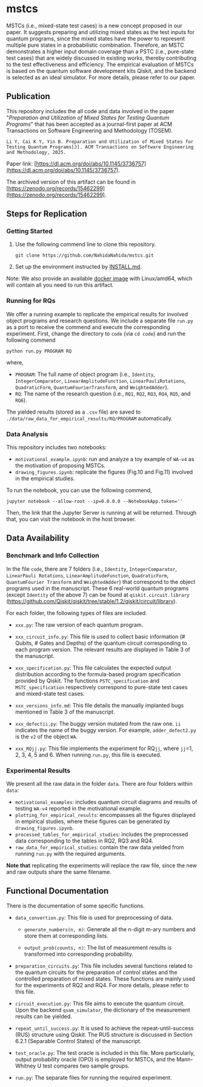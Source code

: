 # mstcs 
MSTCs (i.e., mixed-state test cases) is a new concept proposed in our paper. It suggests preparing and utilizing mixed states as the test inputs for quantum programs, since the mixed states have the power to represent multiple pure states in a probabilistic combination. Therefore, an MSTC demonstrates a higher input domain coverage than a PSTC (i.e., pure-state test cases) that are widely discussed in existing works, thereby contributing to the test effectiveness and efficiency. The empirical evaluation of MSTCs is based on the quantum software development kits Qiskit, and the backend is selected as an ideal simulator. For more details, please refer to our paper.

## Publication

This repository includes the all code and data involved in the paper "*Preparation and Utilization of Mixed States for Testing Quantum Programs*" that has been accepted as a journal-first paper at ACM Transactions on Software Engineering and Methodology (TOSEM). 

```
Li Y, Cai K Y, Yin B. Preparation and Utilization of Mixed States for Testing Quantum Programs[J]. ACM Transactions on Software Engineering and Methodology, 2025. 
```

Paper link: [https://dl.acm.org/doi/abs/10.1145/3736757](https://dl.acm.org/doi/abs/10.1145/3736757).

The archived version of this artifact can be found in [https://zenodo.org/records/15462299](https://zenodo.org/records/15462299).

## Steps for Replication

### Getting Started

1. Use the following commend line to clone this repository.

   ```
   git clone https://github.com/NahidaNahida/mstcs.git
   ```

2. Set up the environment instructed by [INSTALL.md](https://github.com/NahidaNahida/mstcs/blob/main/INSTALL.md).

Note: We also provide an available [docker image](https://github.com/NahidaNahida/mstcs/pkgs/container/mstcs-container) with Linux/amd64, which will contain all you need to run this artifact.

### Running for RQs

We offer a running example to replicate the empirical results for involved object programs and research questions. We include a separate file `run.py` as a port  to receive the commend and execute the corresponding experiment. First, change the directory to `code` (via `cd code`) and run the following commend

```
python run.py PROGRAM RQ
```

where, 

+ `PROGRAM`:  The full name of object program (i.e., `Identity`, `IntegerComparator`, `LinearAmplitudeFunction`, `LinearPauliRotations`, `QuadraticForm`, `QuantumFourierTransform`, and `WeightedAdder`).
+ `RQ`: The name of the research question (i.e., `RQ1`, `RQ2`, `RQ3`, `RQ4`, `RQ5`, and `RQ6`).

The yielded results (stored as a `.csv` file) are saved to `./data/raw_data_for_empirical_results/RQ/PROGRAM` automatically.

### Data Analysis

This repository includes two notebooks:

+ `motivational_example.ipynb`: run and analyze a toy example of `WA-v4` as the motivation of proposing MSTCs.
+ `drawing_figures.ipynb`: replicate the figures (Fig.10 and Fig.11) involved in the empirical studies.  

To run the notebook, you can use the following commend,

```
jupyter notebook --allow-root --ip=0.0.0.0 --NotebookApp.token=''
```

Then, the link that the Jupyter Server is running at will be returned. Through that, you can visit the notebook in the host browser.

## Data Availability

### Benchmark and Info Collection

In the file `code`, there are 7 folders (i.e., `Identity`, `IntegerComparator`, `LinearPauli Rotations`, `LinearAmplitudeFunction`, `QuadraticForm`, `QuantumFourier Transform` and `WeightedAdder`) that correspond to the object programs used in the manuscript. These 6 real-world quantum programs (except `Identity` of the above 7) can be found at `qiskit.circuit.library` (https://github.com/Qiskit/qiskit/tree/stable/1.2/qiskit/circuit/library).

For each folder, the following types of files are included.

+ `xxx.py`: The raw version of each quantum program.

+ `xxx_circuit_info.py`: This file is used to collect basic information (# Qubits, # Gates and Depths) of the quantum circuit corresponding to each program version. The relevant results are displayed in Table 3 of the manuscript.

+ `xxx_specification.py`: This file calculates the expected output distribution according to the formula-based program specification provided by Qiskit. The functions `PSTC_specification` and `MSTC_specification` respectively correspond to pure-state test cases  and mixed-state test cases.

+ `xxx_versions_info.md`: This file details the manually implanted bugs mentioned in Table 3 of the manuscript.

+ `xxx_defectii.py`: The buggy version mutated from the raw one. `ii` indicates the name of the buggy version. For example, `adder_defect2.py` is the `v2` of the object `WA`.

+ `xxx_RQjj.py`: This file implements the experiment for RQ`jj`, where `jj`=1, 2, 3, 4, 5 and 6. When running `run.py`, this file is executed. 

### Experimental Results

We present all the raw data in the folder `data`. There are four folders within `data`:

+ `motivational_examples`: includes quantum circuit diagrams and results of testing `WA-v4` reported in the motivational example.
+ `plotting_for_empirical_results`: encompasses all the figures displayed in empirical studies, where these figures can be generated by  `drawing_figures.ipynb`.
+ `processed_tables_for_empirical_studies`: includes the preprocessed data corresponding to the tables in RQ2, RQ3 and RQ4.
+ `raw_data_for_empirical_studies`: contain the raw data yielded from running `run.py` with the required arguments.

**Note that** replicating the experiments will replace the raw file, since the new and raw outputs share the same filename.

## Functional Documentation

There is the documentation of some specific functions.

+ `data_convertion.py`: This file is used for preprocessing of data.

  + `generate_numbers(n, m)`:  Generate all the n-digit m-ary numbers and store them at corresponding lists.

  + `output_prob(counts, n)`: The list of measurement results is transformed into corresponding probability.

+ `preparation_circuits.py`: This file includes several functions related to the quantum circuits for the preparation of control states and the controlled preparation of mixed states. These functions are mainly used for the experiments of RQ2 and RQ4. For more details, please refer to this file.

+ `circuit_execution.py`: This file aims to execute the quantum circuit. Upon the backend `qsam_simulator`, the dictionary of the measurement results can be yielded.

+ `repeat_until_success.py`: It is used to achieve the repeat-until-success (RUS) structure using Qiskit. The RUS structure is discussed in Section 6.2.1 (Separable Control States) of the manuscript.

+ `test_oracle.py`: The test oracle is included in this file. More particularly, output probability oracle (OPO) is employed for MSTCs, and the Mann-Whitney U test compares two sample groups.

+ `run.py`: The separate files for running the required experiment.
